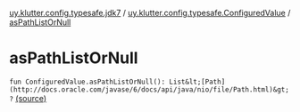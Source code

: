 [uy.klutter.config.typesafe.jdk7](../index.md) / [uy.klutter.config.typesafe.ConfiguredValue](index.md) / [asPathListOrNull](.)


# asPathListOrNull
`fun ConfiguredValue.asPathListOrNull(): List&lt;[Path](http://docs.oracle.com/javase/6/docs/api/java/nio/file/Path.html)&gt;?` [(source)](https://github.com/kohesive/klutter/blob/master/config-typesafe-jdk7/src/main/kotlin/uy/klutter/config/typesafe/jdk7/TypesafeConfig_Jdk7_Ext.kt#L18)


